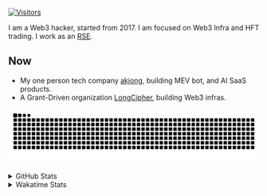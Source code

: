 <!-- markdownlint-disable MD041 MD010 MD033 -->
[![Visitors](https://api.visitorbadge.io/api/daily?path=Akagi201%2FAkagi201&label=Visitors%20Today&countColor=%2337d67a)](https://visitorbadge.io/status?path=Akagi201%2FAkagi201)

I am a Web3 hacker, started from 2017. I am focused on Web3 Infra and HFT trading.
I work as an [RSE](https://us-rse.org/about/what-is-an-rse/).

## Now

* My one person tech company [akjong](https://github.com/akjong), building MEV bot, and AI SaaS products.
* A Grant-Driven organization [LongCipher](https://github.com/longcipher), building Web3 infras.

[![github contribution grid snake animation](https://raw.githubusercontent.com/Akagi201/Akagi201/output/github-contribution-grid-snake.svg#gh-light-mode-only)](https://github.com/Akagi201)

<details>
<summary>GitHub Stats</summary>
  <a href="https://github.com/Akagi201"><img alt="Profile Detail" src="https://raw.githubusercontent.com/Akagi201/Akagi201/master/profile-summary-card-output/dracula/0-profile-details.svg" /></a>
  <a href="https://github.com/Akagi201"><img alt="Github Stats" src="https://raw.githubusercontent.com/Akagi201/Akagi201/master/profile-summary-card-output/dracula/3-stats.svg" /></a>
  <a href="https://github.com/Akagi201"><img alt="Lang By Commits" src="https://raw.githubusercontent.com/Akagi201/Akagi201/master/profile-summary-card-output/dracula/2-most-commit-language.svg" /></a>
</details>

<details>
<summary>Wakatime Stats</summary>
<br>

<!--START_SECTION:waka-->

```txt
From: 06 April 2025 - To: 13 April 2025

Total Time: 29 hrs 22 mins

Other         17 hrs 13 mins  ██████████████▓░░░░░░░░░░   58.67 %
Rust          4 hrs 39 mins   ████░░░░░░░░░░░░░░░░░░░░░   15.83 %
sh            1 hr 48 mins    █▓░░░░░░░░░░░░░░░░░░░░░░░   06.16 %
TypeScript    1 hr 44 mins    █▒░░░░░░░░░░░░░░░░░░░░░░░   05.92 %
Solidity      54 mins         ▓░░░░░░░░░░░░░░░░░░░░░░░░   03.07 %
Markdown      33 mins         ▒░░░░░░░░░░░░░░░░░░░░░░░░   01.92 %
JSON          29 mins         ▒░░░░░░░░░░░░░░░░░░░░░░░░   01.69 %
Python        22 mins         ▒░░░░░░░░░░░░░░░░░░░░░░░░   01.25 %
TOML          20 mins         ▒░░░░░░░░░░░░░░░░░░░░░░░░   01.19 %
XML           18 mins         ▒░░░░░░░░░░░░░░░░░░░░░░░░   01.04 %
```

<!--END_SECTION:waka-->

</details>
